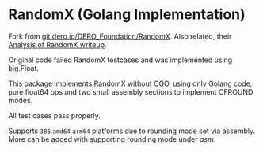 # RandomX (Golang Implementation)

Fork from [git.dero.io/DERO_Foundation/RandomX](https://git.dero.io/DERO_Foundation/RandomX). Also related, their [Analysis of RandomX writeup](https://medium.com/deroproject/analysis-of-randomx-dde9dfe9bbc6).

Original code failed RandomX testcases and was implemented using big.Float.

This package implements RandomX without CGO, using only Golang code, pure float64 ops and two small assembly sections to implement CFROUND modes.

All test cases pass properly.

Supports `386` `amd64` `arm64` platforms due to rounding mode set via assembly. More can be added with supporting rounding mode under _asm_.